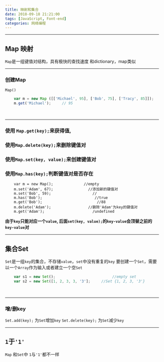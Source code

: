 ```yaml
---
title: 映射和集合
date: 2018-09-18 21:21:00
tags: [JavaScript, Font-end]
categories: 网络编程
---
```

---
## Map 映射
`Map`是一组键值对结构，具有极快的查找速度
和dictionary，map类似
<br/>

---
### 创建Map
`Map()`
```javascript
    var m = new Map ([['Michael', 95], ['Bob', 75], ['Tracy', 85]]);
    m.get('Michael');     // 95
```
<br/>

---
### 使用 `Map.get(key);`来获得值,
### 使用`Map.delete(key);`来删除键值对
### 使用`Map.set(key, value);`来创建键值对
### 使用`Map.has(key);`判断键值对是否存在
```javasccript
    var m = new Map();              //empty
    m.set('Adam', 67);                //添加新的键值对
    m.set('Bob', 59);                   //
    m.has('Bob');                        //true
    m.get('Bob');                         //88
    m.delete('Adam');                 //删除'Adam'为key的键值对
    m.get('Adam');                      /undefined
```
**由于`key`只能对应一个`value`, 后面`set(key, value);`的`key-value`会顶替之前的`key-value`对**
<br/>

---
## 集合Set
`Set`是一组`key`的集合，不存储`value`，`set`中没有重复的`key`
要创建一个`Set`，需要以一个`Array`作为输入或者建立一个空`Set`
```javascript
    var s1 = new Set();                          //empty set
    var s2 = new Set([1, 2, 3, 3, '3'];     //Set {1, 2, 3, '3'}
```
<br/>

---
### 增/删key
`Set.add(key);`           为`Set`增加`key`
`Set.delete(key);`       为`Set`减少`key`
<br/>

---
## `1`于`'1'`
`Map` 和`Set`中 `1`与`'1'`都不一样